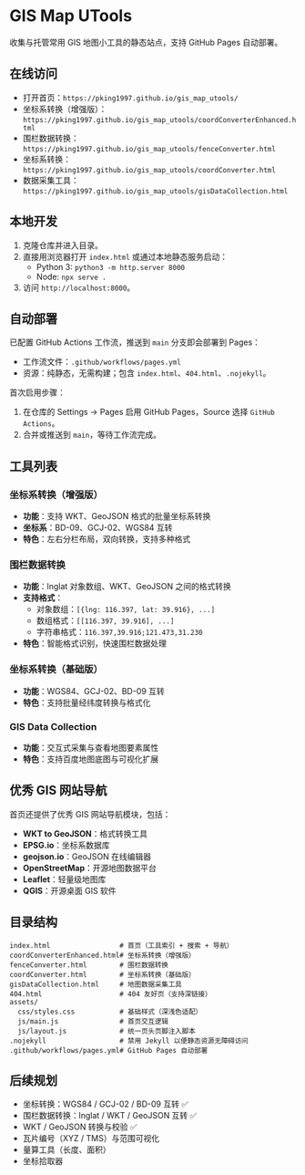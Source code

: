 # GIS Map UTools

收集与托管常用 GIS 地图小工具的静态站点，支持 GitHub Pages 自动部署。

## 在线访问
- 打开首页：`https://pking1997.github.io/gis_map_utools/`
- 坐标系转换（增强版）：`https://pking1997.github.io/gis_map_utools/coordConverterEnhanced.html`
- 围栏数据转换：`https://pking1997.github.io/gis_map_utools/fenceConverter.html`
- 坐标系转换：`https://pking1997.github.io/gis_map_utools/coordConverter.html`
- 数据采集工具：`https://pking1997.github.io/gis_map_utools/gisDataCollection.html`

## 本地开发
1. 克隆仓库并进入目录。
2. 直接用浏览器打开 `index.html` 或通过本地静态服务启动：
   - Python 3: `python3 -m http.server 8000`
   - Node: `npx serve .`
3. 访问 `http://localhost:8000`。

## 自动部署
已配置 GitHub Actions 工作流，推送到 `main` 分支即会部署到 Pages：
- 工作流文件：`.github/workflows/pages.yml`
- 资源：纯静态，无需构建；包含 `index.html`、`404.html`、`.nojekyll`。

首次启用步骤：
1. 在仓库的 Settings → Pages 启用 GitHub Pages，Source 选择 `GitHub Actions`。
2. 合并或推送到 `main`，等待工作流完成。

## 工具列表

### 坐标系转换（增强版）
- **功能**：支持 WKT、GeoJSON 格式的批量坐标系转换
- **坐标系**：BD-09、GCJ-02、WGS84 互转
- **特色**：左右分栏布局，双向转换，支持多种格式

### 围栏数据转换
- **功能**：lnglat 对象数组、WKT、GeoJSON 之间的格式转换
- **支持格式**：
  - 对象数组：`[{lng: 116.397, lat: 39.916}, ...]`
  - 数组格式：`[[116.397, 39.916], ...]`
  - 字符串格式：`116.397,39.916;121.473,31.230`
- **特色**：智能格式识别，快速围栏数据处理

### 坐标系转换（基础版）
- **功能**：WGS84、GCJ-02、BD-09 互转
- **特色**：支持批量经纬度转换与格式化

### GIS Data Collection
- **功能**：交互式采集与查看地图要素属性
- **特色**：支持百度地图底图与可视化扩展

## 优秀 GIS 网站导航
首页还提供了优秀 GIS 网站导航模块，包括：
- **WKT to GeoJSON**：格式转换工具
- **EPSG.io**：坐标系数据库
- **geojson.io**：GeoJSON 在线编辑器
- **OpenStreetMap**：开源地图数据平台
- **Leaflet**：轻量级地图库
- **QGIS**：开源桌面 GIS 软件

## 目录结构
```
index.html                 # 首页（工具索引 + 搜索 + 导航）
coordConverterEnhanced.html# 坐标系转换（增强版）
fenceConverter.html        # 围栏数据转换
coordConverter.html        # 坐标系转换（基础版）
gisDataCollection.html     # 地图数据采集工具
404.html                   # 404 友好页（支持深链接）
assets/
  css/styles.css           # 基础样式（深浅色适配）
  js/main.js               # 首页交互逻辑
  js/layout.js             # 统一页头页脚注入脚本
.nojekyll                  # 禁用 Jekyll 以便静态资源无障碍访问
.github/workflows/pages.yml# GitHub Pages 自动部署
```

## 后续规划
- 坐标转换：WGS84 / GCJ-02 / BD-09 互转 ✅
- 围栏数据转换：lnglat / WKT / GeoJSON 互转 ✅
- WKT / GeoJSON 转换与校验 ✅
- 瓦片编号（XYZ / TMS）与范围可视化
- 量算工具（长度、面积）
- 坐标拾取器

